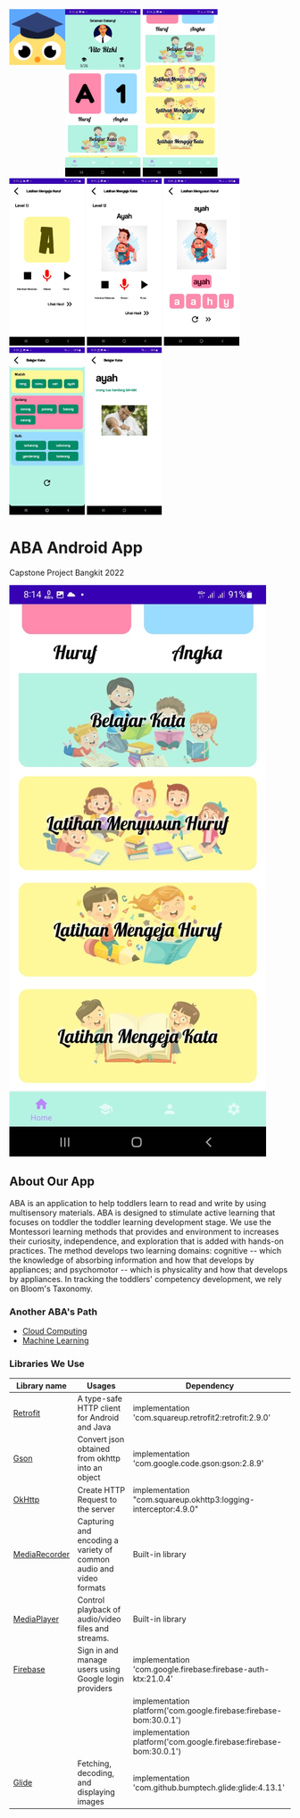 <img src="https://github.com/rmscoal/ABA/blob/md/readme_assets/logo.png" width=100 height=100 align="left"/>
<img src="https://github.com/rmscoal/ABA/blob/md/readme_assets/home.jpeg" width=auto height=300/>
<img src="https://github.com/rmscoal/ABA/blob/md/readme_assets/home2.jpeg" width=auto height=300/>
<img src="https://github.com/rmscoal/ABA/blob/md/readme_assets/mengeja%20huruf.jpeg" width=auto height=300/>
<img src="https://github.com/rmscoal/ABA/blob/md/readme_assets/mengeja%20kata.jpeg" width=auto height=300/>
<img src="https://github.com/rmscoal/ABA/blob/md/readme_assets/menyusunhuruf.jpeg" width=auto height=300/>
<img src="https://github.com/rmscoal/ABA/blob/md/readme_assets/belajarkata.jpeg" width=auto height=300/>
<img src="https://github.com/rmscoal/ABA/blob/md/readme_assets/detailbelajarkata.jpeg" width=auto height=300/>


# ABA Android App
Capstone Project Bangkit 2022

![ABA](https://github.com/rmscoal/ABA/blob/md/readme_assets/home2.jpeg)

## About Our App

ABA is an application to help toddlers learn to read and write by using multisensory materials. ABA is designed to stimulate active learning that focuses on toddler the toddler learning development stage. We use the Montessori learning methods that provides and environment to increases their curiosity, independence, and exploration that is added with hands-on practices. The method develops two learning domains: cognitive -- which the knowledge of absorbing information and how that develops by appliances; and psychomotor -- which is physicality and how that develops by appliances. In tracking the toddlers' competency development, we rely on Bloom's Taxonomy.

### Another ABA's Path

* [Cloud Computing](https://github.com/rmscoal/ABA)
* [Machine Learning](https://github.com/rmscoal/ABA/tree/ML)


### Libraries We Use

| Library name                                                                                      | Usages                                                              | Dependency                                                          |
| -------------                                                                                     | -------------                                                       | -------------                                                       |
| [Retrofit](https://square.github.io/retrofit/)                                                    | A type-safe HTTP client for Android and Java                        | implementation 'com.squareup.retrofit2:retrofit:2.9.0'              |
| [Gson](https://github.com/google/gson)                                                            | Convert json obtained from okhttp into an object                    | implementation 'com.google.code.gson:gson:2.8.9'                    |
| [OkHttp](https://square.github.io/okhttp/)                                                        | Create HTTP Request to the server                                   | implementation "com.squareup.okhttp3:logging-interceptor:4.9.0"     |
| [MediaRecorder](https://developer.android.com/guide/topics/media/mediarecorder?hl=en)             | Capturing and encoding a variety of common audio and video formats  | Built-in library                                                    |
| [MediaPlayer](https://developer.android.com/reference/android/media/MediaPlayer)                  | Control playback of audio/video files and streams.                  | Built-in library                                                    |
| [Firebase](https://firebase.google.com/docs)                                                      | Sign in and manage users using Google login providers               | implementation 'com.google.firebase:firebase-auth-ktx:21.0.4'       |
|                                                                                                   |                                                                     | implementation platform('com.google.firebase:firebase-bom:30.0.1')  |
|                                                                                                   |                                                                     | implementation platform('com.google.firebase:firebase-bom:30.0.1')  |
| [Glide](https://github.com/bumptech/glide)                                                        | Fetching, decoding, and displaying images                           | implementation 'com.github.bumptech.glide:glide:4.13.1'             |